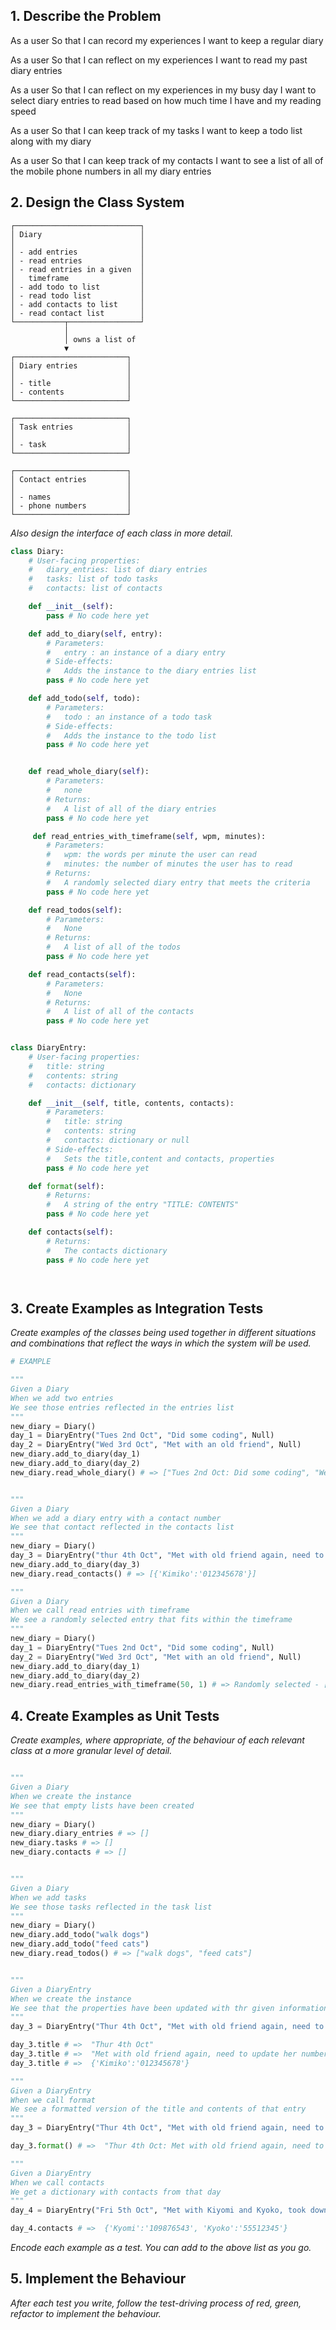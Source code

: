 ## 1. Describe the Problem

As a user
So that I can record my experiences
I want to keep a regular diary

As a user
So that I can reflect on my experiences
I want to read my past diary entries

As a user
So that I can reflect on my experiences in my busy day
I want to select diary entries to read based on how much time I have and my reading speed

As a user
So that I can keep track of my tasks
I want to keep a todo list along with my diary

As a user
So that I can keep track of my contacts
I want to see a list of all of the mobile phone numbers in all my diary entries

## 2. Design the Class System

```
┌────────────────────────────┐
│ Diary                      │
│                            │
│ - add entries              │
│ - read entries             │
│ - read entries in a given  │
│   timeframe                │
│ - add todo to list         │
│ - read todo list           │
│ - add contacts to list     │
│ - read contact list        │
└───────────┬────────────────┘
            │
            │ owns a list of
            ▼
┌─────────────────────────┐
│ Diary entries           │
│                         │
│ - title                 │
│ - contents              │
└─────────────────────────┘

┌─────────────────────────┐
│ Task entries            │
│                         │
│ - task                  │
└─────────────────────────┘

┌─────────────────────────┐
│ Contact entries         │
│                         │
│ - names                 │
│ - phone numbers         │
└─────────────────────────┘
```

_Also design the interface of each class in more detail._

```python
class Diary:
    # User-facing properties:
    #   diary_entries: list of diary entries
    #   tasks: list of todo tasks
    #   contacts: list of contacts

    def __init__(self):
        pass # No code here yet

    def add_to_diary(self, entry):
        # Parameters:
        #   entry : an instance of a diary entry
        # Side-effects:
        #   Adds the instance to the diary entries list
        pass # No code here yet

    def add_todo(self, todo):
        # Parameters:
        #   todo : an instance of a todo task
        # Side-effects:
        #   Adds the instance to the todo list
        pass # No code here yet


    def read_whole_diary(self):
        # Parameters:
        #   none
        # Returns:
        #   A list of all of the diary entries
        pass # No code here yet

     def read_entries_with_timeframe(self, wpm, minutes):
        # Parameters:
        #   wpm: the words per minute the user can read
        #   minutes: the number of minutes the user has to read
        # Returns:
        #   A randomly selected diary entry that meets the criteria
        pass # No code here yet

    def read_todos(self):
        # Parameters:
        #   None
        # Returns:
        #   A list of all of the todos
        pass # No code here yet

    def read_contacts(self):
        # Parameters:
        #   None
        # Returns:
        #   A list of all of the contacts
        pass # No code here yet


class DiaryEntry:
    # User-facing properties:
    #   title: string
    #   contents: string
    #   contacts: dictionary

    def __init__(self, title, contents, contacts):
        # Parameters:
        #   title: string
        #   contents: string
        #   contacts: dictionary or null
        # Side-effects:
        #   Sets the title,content and contacts, properties
        pass # No code here yet

    def format(self):
        # Returns:
        #   A string of the entry "TITLE: CONTENTS"
        pass # No code here yet

    def contacts(self):
        # Returns:
        #   The contacts dictionary
        pass # No code here yet




```

## 3. Create Examples as Integration Tests

_Create examples of the classes being used together in different situations and
combinations that reflect the ways in which the system will be used._

```python
# EXAMPLE

"""
Given a Diary
When we add two entries
We see those entries reflected in the entries list
"""
new_diary = Diary()
day_1 = DiaryEntry("Tues 2nd Oct", "Did some coding", Null)
day_2 = DiaryEntry("Wed 3rd Oct", "Met with an old friend", Null)
new_diary.add_to_diary(day_1)
new_diary.add_to_diary(day_2)
new_diary.read_whole_diary() # => ["Tues 2nd Oct: Did some coding", "Wed 3rd Oct":Met with an old friend"]


"""
Given a Diary
When we add a diary entry with a contact number
We see that contact reflected in the contacts list
"""
new_diary = Diary()
day_3 = DiaryEntry("thur 4th Oct", "Met with old friend again, need to update her number", {'Kimiko':'012345678'})
new_diary.add_to_diary(day_3)
new_diary.read_contacts() # => [{'Kimiko':'012345678'}]

"""
Given a Diary
When we call read entries with timeframe
We see a randomly selected entry that fits within the timeframe
"""
new_diary = Diary()
day_1 = DiaryEntry("Tues 2nd Oct", "Did some coding", Null)
day_2 = DiaryEntry("Wed 3rd Oct", "Met with an old friend", Null)
new_diary.add_to_diary(day_1)
new_diary.add_to_diary(day_2)
new_diary.read_entries_with_timeframe(50, 1) # => Randomly selected - ["Wed 3rd Oct":Met with an old friend"]

```

## 4. Create Examples as Unit Tests

_Create examples, where appropriate, of the behaviour of each relevant class at
a more granular level of detail._

```python

"""
Given a Diary
When we create the instance
We see that empty lists have been created
"""
new_diary = Diary()
new_diary.diary_entries # => []
new_diary.tasks # => []
new_diary.contacts # => []


"""
Given a Diary
When we add tasks
We see those tasks reflected in the task list
"""
new_diary = Diary()
new_diary.add_todo("walk dogs")
new_diary.add_todo("feed cats")
new_diary.read_todos() # => ["walk dogs", "feed cats"]


"""
Given a DiaryEntry
When we create the instance
We see that the properties have been updated with thr given information
"""
day_3 = DiaryEntry("Thur 4th Oct", "Met with old friend again, need to update her number", {'Kimiko':'012345678'})

day_3.title # =>  "Thur 4th Oct"
day_3.title # =>  "Met with old friend again, need to update her number"
day_3.title # =>  {'Kimiko':'012345678'}

"""
Given a DiaryEntry
When we call format
We see a formatted version of the title and contents of that entry
"""
day_3 = DiaryEntry("Thur 4th Oct", "Met with old friend again, need to update her number", {'Kimiko':'012345678'})

day_3.format() # =>  "Thur 4th Oct: Met with old friend again, need to update her number"

"""
Given a DiaryEntry
When we call contacts
We get a dictionary with contacts from that day
"""
day_4 = DiaryEntry("Fri 5th Oct", "Met with Kiyomi and Kyoko, took down their numbers", {'Kyomi':'109876543', 'Kyoko':'55512345'})

day_4.contacts # =>  {'Kyomi':'109876543', 'Kyoko':'55512345'}


```

_Encode each example as a test. You can add to the above list as you go._

## 5. Implement the Behaviour

_After each test you write, follow the test-driving process of red, green,
refactor to implement the behaviour._
